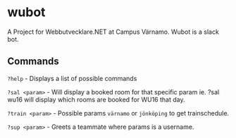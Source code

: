 # wubot
A Project for Webbutvecklare.NET at Campus Värnamo. Wubot is a slack bot.


## Commands

`?help` - Displays a list of possible commands

`?sal <param>` - Will display a booked room for that specific param ie. ?sal wu16 will display which rooms are booked for WU16 that day.

`?train <param>` - Possible params `värnamo` or `jönköping` to get trainschedule.

`?sup <param>` - Greets a teammate where params is a username.
